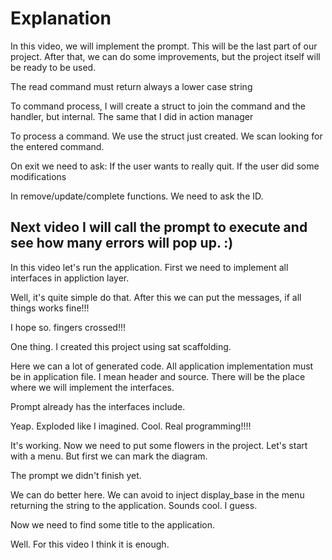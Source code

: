 

# Explanation

In this video, we will implement the prompt. This will be the last part of our project.
After that, we can do some improvements, but the project itself will be ready to be used.

The read command must return always a lower case string

To command process, I will create a struct to join the command and the handler, but internal.
The same that I did in action manager

To process a command. We use the struct just created. We scan looking for the entered command.

On exit we need to ask: If the user wants to really quit. If the user did some modifications

In remove/update/complete functions. We need to ask the ID.

Next video I will call the prompt to execute and see how many errors will pop up. :)
---------------------------------------------------------------------------------------

In this video let's run the application. First we need to implement all interfaces in appliction layer.

Well, it's quite simple do that. After this we can put the messages, if all things works fine!!!

I hope so. fingers crossed!!!

One thing. I created this project using sat scaffolding.

Here we can a lot of generated code. All application implementation must be in application
file. I mean header and source. There will be the place where we will implement the interfaces.

Prompt already has the interfaces include.

Yeap. Exploded like I imagined. Cool. Real programming!!!! 

It's working. Now we need to put some flowers in the project. Let's start with a menu. 
But first we can mark the diagram.

The prompt we didn't finish yet.

We can do better here. We can avoid to inject display_base in the menu returning the string
to the application. Sounds cool. I guess.

Now we need to find some title to the application.

Well. For this video I think it is enough.